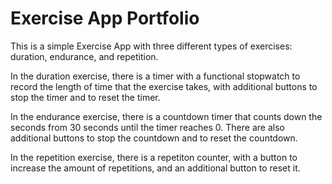# Exercise App Portfolio

<p>This is a simple Exercise App with three different types of exercises: duration, endurance, and repetition.</p>

<p>In the duration exercise, there is a timer with a functional stopwatch to record the length of time that the exercise takes, with additional buttons to stop the timer and to reset the timer.</p>

<p>In the endurance exercise, there is a countdown timer that counts down the seconds from 30 seconds until the timer reaches 0. There are also additional buttons to stop the countdown and to reset the countdown.</p>

<p>In the repetition exercise, there is a repetiton counter, with a button to increase the amount of repetitions, and an additional button to reset it.<p>
